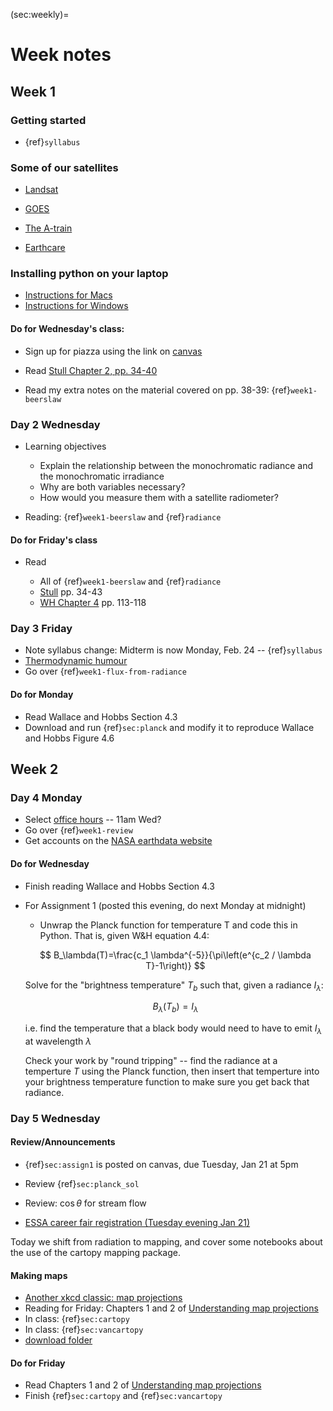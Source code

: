 (sec:weekly)=
# Week notes

## Week 1

### Getting started

* {ref}`syllabus`

### Some of our satellites

* [Landsat](https://landsat.gsfc.nasa.gov/satellites/landsat-9/)

* [GOES](https://www.goes-r.gov/products/baseline-cloud-moisture-imagery.html)

* [The A-train](https://atrain.nasa.gov/)

* [Earthcare](https://earth.esa.int/eogateway/missions/earthcare/description)

### Installing python on your laptop

* [Instructions for Macs](https://www.dropbox.com/scl/fi/ribiztx2t2vzmbsxvnxyi/python-setup_macos_2024.pdf?rlkey=miqlz5fxeg6sqoiatp57461bz&st=5tu7kgwk&dl=0)
* [Instructions for Windows](https://www.dropbox.com/scl/fi/1zlod8dyqzj0qp23ge0hm/python-setup_windows_2024.pdf?rlkey=pwe8m5grzewselmhsk8bpzvef&st=7w0sp8h7&dl=0)

#### Do for Wednesday's class:

* Sign up for piazza using the link on [canvas](https://canvas.ubc.ca/courses/158920)

* Read [Stull Chapter 2, pp. 34-40](https://www.eoas.ubc.ca/books/Practical_Meteorology/prmet102/Ch02-radiation-v102b.pdf)

* Read my extra notes on the material covered on pp. 38-39: {ref}`week1-beerslaw`

### Day 2 Wednesday

- Learning objectives

  - Explain the relationship between the monochromatic radiance and the monochromatic irradiance
  - Why are both variables necessary?
  - How would you measure them with a satellite radiometer?
 
* Reading: {ref}`week1-beerslaw` and {ref}`radiance`

#### Do for Friday's class

- Read
  
  - All of {ref}`week1-beerslaw` and {ref}`radiance`
  - [Stull](https://www.eoas.ubc.ca/books/Practical_Meteorology/prmet102/Ch02-radiation-v102b.pdf) pp. 34-43
  - [WH Chapter 4](https://gw2jh3xr2c.search.serialssolutions.com/?sid=sersol&SS_jc=TC0000517195&title=Atmospheric%20Science%3A%20An%20Introductory%20Survey) pp. 113-118
 
### Day 3 Friday

- Note syllabus change: Midterm is now Monday, Feb. 24 -- {ref}`syllabus`
- [Thermodynamic humour](https://m.xkcd.com/3032/)
- Go over {ref}`week1-flux-from-radiance`


#### Do for Monday

- Read Wallace and Hobbs Section 4.3
- Download and run {ref}`sec:planck` and modify it to reproduce Wallace and Hobbs Figure 4.6


## Week 2

### Day 4 Monday

- Select [office hours](https://whenisgood.net/xj4khmm/results/4sfd25r) -- 11am Wed?
- Go over {ref}`week1-review`
- Get accounts on the [NASA earthdata website](https://urs.earthdata.nasa.gov/home)

#### Do for Wednesday

- Finish reading Wallace and Hobbs Section 4.3
- For Assignment 1 (posted this evening, do next Monday at midnight)
  - Unwrap the Planck function for temperature T and code this in Python.  That is, given W&H equation 4.4:
  
  $$
  B_\lambda(T)=\frac{c_1 \lambda^{-5}}{\pi\left(e^{c_2 / \lambda T}-1\right)}
  $$
  
  Solve for the "brightness temperature" $T_b$ such that, given a radiance $I_\lambda$:
  
  $$
  B_\lambda(T_b) = I_\lambda
  $$
  
  i.e.  find the temperature that a black body would need to have to emit $I_\lambda$ at wavelength $\lambda$
  
  Check your work by "round tripping"  -- find the radiance at a temperture $T$ using the Planck function, then insert that temperture into your brightness temperature function to make sure you get back that radiance.
  
### Day 5 Wednesday

#### Review/Announcements

- {ref}`sec:assign1` is posted on canvas, due Tuesday, Jan 21 at 5pm

- Review {ref}`sec:planck_sol`

- Review: $\cos \theta$ for stream flow

- [ESSA career fair registration (Tuesday evening Jan 21)](https://docs.google.com/forms/d/e/1FAIpQLSft_f1UuDeSllvymipSk1xeUPTqhlOEDEJk1n7TbQr7bGEzuQ/viewform)
 
Today we shift from radiation to mapping, and cover some notebooks about the use of the cartopy mapping package.


#### Making maps

- [Another xkcd classic: map projections](https://xkcd.com/977/)
- Reading for Friday: Chapters 1 and 2 of [Understanding map projections](https://drive.google.com/file/d/1araPnZwMui9tBTPyLO_UHVC2DDEIdZ0p/view?usp=sharing)
- In class: {ref}`sec:cartopy`
- In class: {ref}`sec:vancartopy`
- [download folder](https://www.dropbox.com/scl/fo/25w66p7nimcsm04dr1ce9/AOzTXQwlajVjByVQ7xWlgcA?rlkey=aup2jh41qqaposch0pn1fx0ed&st=609jtnta&dl=0)

#### Do for Friday

- Read Chapters 1 and 2 of [Understanding map projections](https://drive.google.com/file/d/1araPnZwMui9tBTPyLO_UHVC2DDEIdZ0p/view?usp=sharing)
- Finish {ref}`sec:cartopy` and {ref}`sec:vancartopy`
